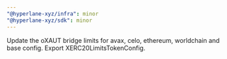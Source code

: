 ```yaml
---
"@hyperlane-xyz/infra": minor
"@hyperlane-xyz/sdk": minor
---
```


Update the oXAUT bridge limits for avax, celo, ethereum, worldchain and base config. Export XERC20LimitsTokenConfig.
